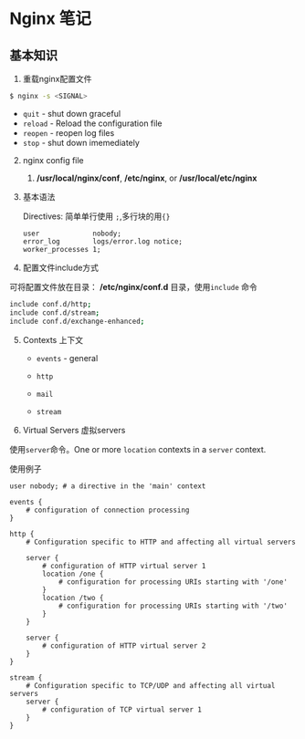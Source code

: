 # Nginx 笔记	

## 基本知识

1.   重载nginx配置文件

   ```bash
   $ nginx -s <SIGNAL>
   ```

   * `quit`  -  shut down graceful
   * `reload` - Reload the configuration file
   * `reopen` - reopen log files
   * `stop` - shut down imemediately

2. nginx config file 

   1. **/usr/local/nginx/conf**, **/etc/nginx**, or **/usr/local/etc/nginx**

3. 基本语法

   Directives: 简单单行使用 `;`,多行块的用`{}`

   ```
   user             nobody;
   error_log        logs/error.log notice;
   worker_processes 1;
   ```

4.  配置文件include方式

   可将配置文件放在目录： **/etc/nginx/conf.d** 目录，使用`include` 命令

   ```bash
   include conf.d/http;
   include conf.d/stream;
   include conf.d/exchange-enhanced;
   ```

5. Contexts 上下文

   * `events` - general

   * `http`

   * `mail`

   * `stream`
   
6. Virtual Servers 虚拟servers

  使用`server`命令。One or more `location` contexts in a `server` context.

使用例子
```script
user nobody; # a directive in the 'main' context

events {
    # configuration of connection processing
}

http {
    # Configuration specific to HTTP and affecting all virtual servers  

    server {
        # configuration of HTTP virtual server 1       
        location /one {
            # configuration for processing URIs starting with '/one'
        }
        location /two {
            # configuration for processing URIs starting with '/two'
        }
    } 
    
    server {
        # configuration of HTTP virtual server 2
    }
}

stream {
    # Configuration specific to TCP/UDP and affecting all virtual servers
    server {
        # configuration of TCP virtual server 1 
    }
}

```



